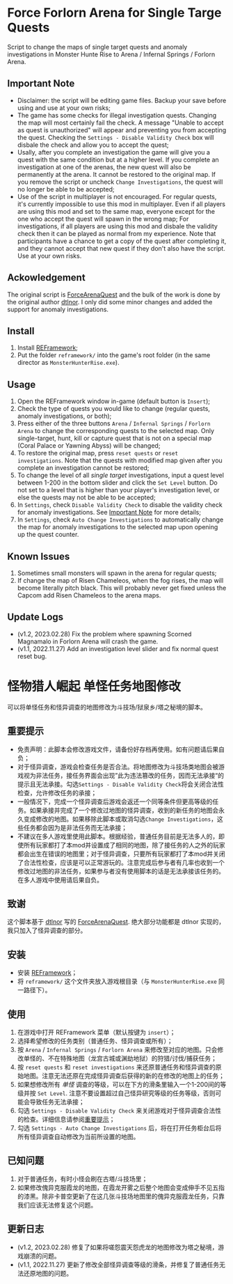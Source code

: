 # Force Forlorn Arena for Single Targe Quests

Script to change the maps of single target quests and anomaly investigations in Monster Hunte Rise to Arena / Infernal Springs / Forlorn Arena.

## Important Note

- Disclaimer: the script will be editing game files. Backup your save before using and use at your own risks;
- The game has some checks for illegal investigation quests. Changing the map will most certainly fail the check. A message "Unable to accept as quest is unauthorized" will appear and preventing you from accepting the quest. Checking the `Settings - Disable Validity Check` box will disbale the check and allow you to accept the quest;
- Usally, after you complete an investigation the game will give you a quest with the same condition but at a higher level. If you complete an investigation at one of the arenas, the new quest will also be permanently at the arena. It cannot be restored to the original map. If you remove the script or uncheck `Change Investigations`, the quest will no longer be able to be accepted;
- Use of the script in multiplayer is not encouraged. For regular quests, it's currently impossible to use this mod in multiplayer. Even if all players are using this mod and set to the same map, everyone except for the one who accept the quest will spawn in the wrong map; For investigations, if all players are using this mod and disbale the validity check then it can be played as normal from my experience. Note that participants have a chance to get a copy of the quest after completing it, and they cannot accept that new quest if they don't also have the script. Use at your own risks.

## Ackowledgement

The original script is [ForceArenaQuest](https://www.nexusmods.com/monsterhunterrise/mods/265) and the bulk of the work is done by the original author [dtlnor](https://github.com/dtlnor). I only did some minor changes and added the support for anomaly investigations.

## Install

1. Install [REFramework](https://www.nexusmods.com/monsterhunterrise/mods/26); 
2. Put the folder `reframework/` into the game's root folder (in the same director as `MonsterHunterRise.exe`).

## Usage

1. Open the REFramework window in-game (default button is `Insert`);
2. Check the type of quests you would like to change (regular quests, anomaly investigations, or both);
3. Press either of the three buttons `Arena` / `Infernal Springs` / `Forlorn Arena` to change the corresponding quests to the selected map. Only single-target, hunt, kill or capture quest that is not on a special map (Coral Palace or Yawning Abyss) will be changed;
4. To restore the original map, press `reset quests` or `reset investigations`. Note that the quests with modified map given after you complete an investigation cannot be restored;
5. To change the level of all _single target_ investigations, input a quest level between 1-200 in the bottom slider and click the `Set Level` button. Do not set to a level that is higher than your player's investigation level, or else the quests may not be able to be accepted;
6. In `Settings`, check `Disable Validity Check` to disable the validity check for anomaly investigations. See [Important Note](#important-note) for more details;
7. In `Settings`, check `Auto Change Investigations` to automatically change the map for anomaly investigations to the selected map upon opening up the quest counter.

## Known Issues

1. Sometimes small monsters will spawn in the arena for regular quests;
2. If change the map of Risen Chameleos, when the fog rises, the map will become literally pitch black. This will probably never get fixed unless the Capcom add Risen Chameleos to the arena maps.

## Update Logs

- (v1.2, 2023.02.28) Fix the problem where spawning Scorned Magnamalo in Forlorn Arena will crash the game.
- (v1.1, 2022.11.27) Add an investigation level slider and fix normal quest reset bug.

# 怪物猎人崛起 单怪任务地图修改

可以将单怪任务和怪异调查的地图修改为斗技场/狱泉乡/塔之秘境的脚本。

## 重要提示

- 免责声明：此脚本会修改游戏文件，请备份好存档再使用。如有问题请后果自负；
- 对于怪异调查，游戏会检查任务是否合法。将地图修改为斗技场类地图会被游戏视为非法任务，接任务界面会出现”此为违法篡改的任务，因而无法承接“的提示且无法承接。勾选`Settings - Disable Validity Check`将会关闭合法性检查，允许修改任务的承接；
- 一般情况下，完成一个怪异调查后游戏会返还一个同等条件但更高等级的任务。如果承接并完成了一个修改过地图的怪异调查，收到的新任务的地图会永久变成修改的地图。如果移除此脚本或取消勾选`Change Investigations`，这些任务都会因为是非法任务而无法承接；
- 不建议在多人游戏里使用此脚本。根据经验，普通任务目前是无法多人的，即使所有玩家都打了本mod并设置成了相同的地图，除了接任务的人之外的玩家都会出生在错误的地图里；对于怪异调查，只要所有玩家都打了本mod并关闭了合法性检查，应该是可以正常游玩的。注意完成后参与者有几率也收到一个修改过地图的非法任务，如果参与者没有使用脚本的话是无法承接该任务的。在多人游戏中使用请后果自负。

## 致谢

这个脚本基于 [dtlnor](https://github.com/dtlnor) 写的 [ForceArenaQuest](https://www.nexusmods.com/monsterhunterrise/mods/265). 绝大部分功能都是 dtlnor 实现的，我只加入了怪异调查的部分。

## 安装

- 安装 [REFramework](https://www.nexusmods.com/monsterhunterrise/mods/26)；
- 将 `reframework/` 这个文件夹放入游戏根目录（与 `MonsterHunterRise.exe` 同一路径下）。

## 使用

1. 在游戏中打开 REFramework 菜单（默认按键为 `insert`）；
2. 选择希望修改的任务类别（普通任务、怪异调查或所有）；
3. 按 `Arena` / `Infernal Springs` / `Forlorn Arena` 来修改至对应的地图。只会修改单怪的、不在特殊地图（龙宫古城或渊劫地狱）的狩猎/讨伐/捕获任务；
4. 按 `reset quests` 和 `reset investigations` 来还原普通任务和怪异调查的原始地图。注意无法还原在完成怪异调查后获得的新的在修改的地图上的任务；
5. 如果想修改所有 _单怪_ 调查的等级，可以在下方的滑条里输入一个1-200间的等级并按 `Set Level`. 注意不要设置超过自己怪异研究等级的任务等级，否则可能会导致任务无法承接；
6. 勾选 `Settings - Disable Validity Check` 来关闭游戏对于怪异调查合法性的检查。详细信息请参阅[重要提示](#重要提示)；
7. 勾选 `Settings - Auto Change Investigations` 后，将在打开任务柜台后将所有怪异调查自动修改为当前所设置的地图。

## 已知问题

1. 对于普通任务，有时小怪会刷在古塔/斗技场里；
2. 如果修改傀异克服霞龙的地图，在霞龙开雾之后整个地图会变成伸手不见五指的漆黑。除非卡普空更新了在这几张斗技场地图里的傀异克服霞龙任务，只靠我们应该无法修复这个问题。

## 更新日志

- (v1.2, 2023.02.28) 修复了如果将嗟怨震天怨虎龙的地图修改为塔之秘境，游戏崩溃的问题。
- (v1.1, 2022.11.27) 更新了修改全部怪异调查等级的滑条，并修复了普通任务无法还原地图的问题。
